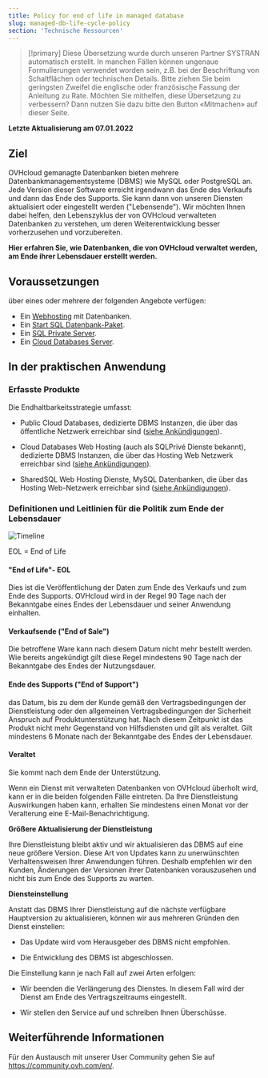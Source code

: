 ```yaml
---
title: Policy for end of life in managed database
slug: managed-db-life-cycle-policy
section: 'Technische Ressourcen'
---
```


> [!primary]
> Diese Übersetzung wurde durch unseren Partner SYSTRAN automatisch erstellt. In manchen Fällen können ungenaue Formulierungen verwendet worden sein, z.B. bei der Beschriftung von Schaltflächen oder technischen Details. Bitte ziehen Sie beim geringsten Zweifel die englische oder französische Fassung der Anleitung zu Rate. Möchten Sie mithelfen, diese Übersetzung zu verbessern? Dann nutzen Sie dazu bitte den Button «Mitmachen» auf dieser Seite.
>

**Letzte Aktualisierung am 07.01.2022**

## Ziel

OVHcloud gemanagte Datenbanken bieten mehrere Datenbankmanagementsysteme (DBMS) wie MySQL oder PostgreSQL an. Jede Version dieser Software erreicht irgendwann das Ende des Verkaufs und dann das Ende des Supports. Sie kann dann von unseren Diensten aktualisiert oder eingestellt werden ("Lebensende"). Wir möchten Ihnen dabei helfen, den Lebenszyklus der von OVHcloud verwalteten Datenbanken zu verstehen, um deren Weiterentwicklung besser vorherzusehen und vorzubereiten.

**Hier erfahren Sie, wie Datenbanken, die von OVHcloud verwaltet werden, am Ende ihrer Lebensdauer erstellt werden.**

## Voraussetzungen

über eines oder mehrere der folgenden Angebote verfügen:

- Ein [Webhosting](https://www.ovhcloud.com/de/web-hosting/) mit Datenbanken.
- Ein [Start SQL Datenbank-Paket](https://www.ovhcloud.com/de/web-hosting/options/start-sql/).
- Ein [SQL Private Server](https://www.ovhcloud.com/de/web-hosting/options/).
- Ein [Cloud Databases Server](https://www.ovh.de/cloud/cloud-databases/).

## In der praktischen Anwendung

### Erfasste Produkte

Die Endhaltbarkeitsstrategie umfasst:

- Public Cloud Databases, dedizierte DBMS Instanzen, die über das öffentliche Netzwerk erreichbar sind ([siehe Ankündigungen](https://docs.ovh.com/gb/en/clouddb/clouddb-eos-eol/)).

- Cloud Databases Web Hosting (auch als SQLPrivé Dienste bekannt), dedizierte DBMS Instanzen, die über das Hosting Web Netzwerk erreichbar sind ([siehe Ankündigungen](https://docs.ovh.com/gb/en/hosting/sql_eos_eol)).

- SharedSQL Web Hosting Dienste, MySQL Datenbanken, die über das Hosting Web-Netzwerk erreichbar sind ([siehe Ankündigungen](https://docs.ovh.com/gb/en/hosting/sql_eos_eol)).

### Definitionen und Leitlinien für die Politik zum Ende der Lebensdauer

![Timeline](images/ovh.eol.policy.timeline.png)

EOL = End of Life

#### "End of Life"- EOL

Dies ist die Veröffentlichung der Daten zum Ende des Verkaufs und zum Ende des Supports. OVHcloud wird in der Regel 90 Tage nach der Bekanntgabe eines Endes der Lebensdauer und seiner Anwendung einhalten.

#### Verkaufsende ("End of Sale")

Die betroffene Ware kann nach diesem Datum nicht mehr bestellt werden. Wie bereits angekündigt gilt diese Regel mindestens 90 Tage nach der Bekanntgabe des Endes der Nutzungsdauer.

#### Ende des Supports ("End of Support")

das Datum, bis zu dem der Kunde gemäß den Vertragsbedingungen der Dienstleistung oder den allgemeinen Vertragsbedingungen der Sicherheit Anspruch auf Produktunterstützung hat.
Nach diesem Zeitpunkt ist das Produkt nicht mehr Gegenstand von Hilfsdiensten und gilt als veraltet.
Gilt mindestens 6 Monate nach der Bekanntgabe des Endes der Lebensdauer.

#### **Veraltet**

Sie kommt nach dem Ende der Unterstützung.

Wenn ein Dienst mit verwalteten Datenbanken von OVHcloud überholt wird, kann er in die beiden folgenden Fälle eintreten.
Da Ihre Dienstleistung Auswirkungen haben kann, erhalten Sie mindestens einen Monat vor der Veralterung eine E-Mail-Benachrichtigung.

**Größere Aktualisierung der Dienstleistung**

Ihre Dienstleistung bleibt aktiv und wir aktualisieren das DBMS auf eine neue größere Version.
Diese Art von Updates kann zu unerwünschten Verhaltensweisen Ihrer Anwendungen führen. Deshalb empfehlen wir den Kunden, Änderungen der Versionen ihrer Datenbanken vorauszusehen und nicht bis zum Ende des Supports zu warten.

**Diensteinstellung**

Anstatt das DBMS Ihrer Dienstleistung auf die nächste verfügbare Hauptversion zu aktualisieren, können wir aus mehreren Gründen den Dienst einstellen:

- Das Update wird vom Herausgeber des DBMS nicht empfohlen.

- Die Entwicklung des DBMS ist abgeschlossen.

Die Einstellung kann je nach Fall auf zwei Arten erfolgen:

- Wir beenden die Verlängerung des Dienstes. In diesem Fall wird der Dienst am Ende des Vertragszeitraums eingestellt.

- Wir stellen den Service auf und schreiben Ihnen Überschüsse.

## Weiterführende Informationen
 
Für den Austausch mit unserer User Community gehen Sie auf <https://community.ovh.com/en/>.